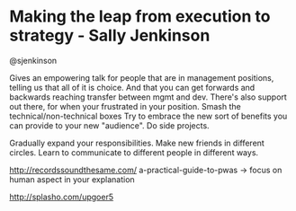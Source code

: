 # Making the leap from execution to strategy - Sally Jenkinson
@sjenkinson

Gives an empowering talk for people that are in management positions, telling us that all of it is choice.
And that you can get forwards and backwards reaching transfer between mgmt and dev.
There's also support out there, for when your frustrated in your position.
Smash the technical/non-technical boxes
Try to embrace the new sort of benefits you can provide to your new "audience".
Do side projects.

Gradually expand your responsibilities.
Make new friends in different circles.
Learn to communicate to different people in different ways.

http://recordssoundthesame.com/ a-practical-guide-to-pwas -> focus on human aspect in your explanation

http://splasho.com/upgoer5
